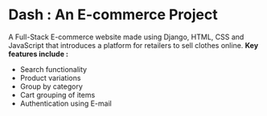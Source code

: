 # Dash : An E-commerce Project
A Full-Stack E-commerce website made using Django, HTML, CSS and JavaScript that introduces a platform for retailers to sell clothes online.
<b> Key features include : </b> 
<ul>
<li> Search functionality </li>
<li> Product variations </li>
<li> Group by category </li> 
<li> Cart grouping of items </li> 
<li> Authentication using E-mail </li>
</ul>
